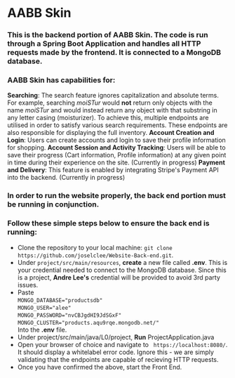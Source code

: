 # AABB Skin

### This is the backend portion of AABB Skin. The code is run through a Spring Boot Application and handles all HTTP requests made by the frontend. It is connected to a MongoDB database.

### AABB Skin has capabilities for:
**Searching**: The search feature ignores capitalization and absolute terms. For example, searching *moiSTur* would **not** return only objects with the name *moiSTur* and would instead return any object with that substring in any letter casing (moisturizer). To achieve this, multiple endpoints are utilised in order to satisfy various search requirements. These endpoints are also responsible for displaying the full inventory.
**Account Creation and Login**: Users can create accounts and login to save their profile information for shopping.
**Account Session and Activity Tracking**: Users will be able to save their progress (Cart information, Profile information) at any given point in time during their experience on the site. (Currently in progress)
**Payment and Delivery**: This feature is enabled by integrating Stripe's Payment API into the backend. (Currently in progress)

### In order to run the website properly, the back end portion must be running in conjunction. 
### Follow these simple steps below to ensure the back end is running:
- Clone the repository to your local machine: ```git clone https://github.com/joselclee/Website-Back-end.git```.
- Under ```project/src/main/resources```, **create** a new file called **.env**. This is your credential needed to connect to the MongoDB database. Since this is a project, **Andre Lee's** credential will be provided to avoid 3rd party issues.
- Paste </br>
```MONGO_DATABASE="productsdb"``` </br>
```MONGO_USER="alee"``` </br>
```MONGO_PASSWORD="nvCBJgdHI9JdSGxF"```</br>
```MONGO_CLUSTER="products.aqu9rqe.mongodb.net/" ```</br> Into the **.env** file.
- Under project/src/main/java/L0/project, <b>Run</b> ProjectApplication.java
- Open your browser of choice and navigate to ``` https://localhost:8080/```. It should display a whitelabel error code. Ignore this - we are simply validating that the endpoints are capable of recieving HTTP requests.
- Once you have confirmed the above, start the Front End.

